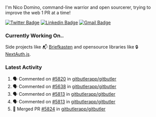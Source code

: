 
I'm Nico Domino, command-line warrior and open sourcerer, trying to improve the web 1 PR at a time!

[![Twitter Badge](https://img.shields.io/badge/-@ndom91-1ca0f1?style=flat-square&labelColor=1ca0f1&logo=twitter&logoColor=white&link=https://twitter.com/ndom91)](https://twitter.com/ndom91) [![Linkedin Badge](https://img.shields.io/badge/-ndom91-blue?style=flat-square&logo=Linkedin&logoColor=white&link=https://www.linkedin.com/in/ndom91/)](https://www.linkedin.com/in/ndom91/) [![Gmail Badge](https://img.shields.io/badge/-yo@ndo.dev-c14438?style=flat-square&logo=mail.ru&logoColor=white&link=mailto:yo@ndo.dev)](mailto:yo@ndo.dev)

### Currently Working On..

Side projects like 📬 [Briefkasten](https://briefkastenhq.com) and opensource libraries like 🔒 [NextAuth.js](https://github.com/nextauthjs/next-auth).

<!--START_SECTION_PROFILE_VIEWS:readme-info-->
<!--END_SECTION_PROFILE_VIEWS:readme-info-->

<!--START_SECTION_DAILY_COMMIT:readme-info-->
<!--END_SECTION_DAILY_COMMIT:readme-info-->

<!--START_SECTION_WEEKLY_COMMIT:readme-info-->
<!--END_SECTION_WEEKLY_COMMIT:readme-info-->

### Latest Activity

<!--START_SECTION:activity-->
1. 🗣 Commented on [#5820](https://github.com/gitbutlerapp/gitbutler/pull/5820#issuecomment-2539567200) in [gitbutlerapp/gitbutler](https://github.com/gitbutlerapp/gitbutler)
2. 🗣 Commented on [#5638](https://github.com/gitbutlerapp/gitbutler/issues/5638#issuecomment-2539559807) in [gitbutlerapp/gitbutler](https://github.com/gitbutlerapp/gitbutler)
3. 🗣 Commented on [#5813](https://github.com/gitbutlerapp/gitbutler/pull/5813#issuecomment-2539357781) in [gitbutlerapp/gitbutler](https://github.com/gitbutlerapp/gitbutler)
4. 🗣 Commented on [#5813](https://github.com/gitbutlerapp/gitbutler/pull/5813#issuecomment-2539357383) in [gitbutlerapp/gitbutler](https://github.com/gitbutlerapp/gitbutler)
5. 🎉 Merged PR [#5824](https://github.com/gitbutlerapp/gitbutler/pull/5824) in [gitbutlerapp/gitbutler](https://github.com/gitbutlerapp/gitbutler)
<!--END_SECTION:activity-->
